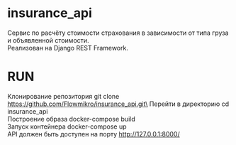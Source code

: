 # insurance_api

Сервис по расчёту стоимости страхования в зависимости от типа груза и объявленной стоимости.\
Реализован на Django REST Framework.

# RUN
Клонирование репозитория git clone https://github.com/Flowmikro/insurance_api.git\
Перейти в директорию cd insurance_api\
Построение образа docker-compose build\
Запуск контейнера docker-compose up\
API должен быть доступен на порту http://127.0.0.1:8000/

